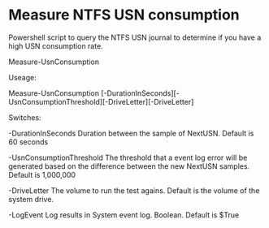 # Measure NTFS USN consumption
Powershell script to query the NTFS USN journal to determine if you have a high USN consumption rate.

Measure-UsnConsumption

Useage:

Measure-UsnConsumption [-DurationInSeconds][-UsnConsumptionThreshold][-DriveLetter][-DriveLetter]

Switches:

-DurationInSeconds
Duration between the sample of NextUSN. Default is 60 seconds

-UsnConsumptionThreshold
The threshold that a event log error will be generated based on the difference between the new NextUSN samples. Default is 1,000,000

-DriveLetter
The volume to run the test agains. Default is the volume of the system drive.

-LogEvent
Log results in System event log. Boolean. Default is $True

